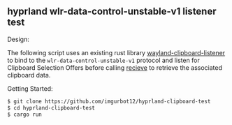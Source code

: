 ## hyprland wlr-data-control-unstable-v1 listener test

Design:

The following script uses an existing rust library
[wayland-clipboard-listener](https://github.com/Decodetalkers/wayland-clipboard-listener)
to bind to the `wlr-data-control-unstable-v1` protocol and listen
for Clipboard Selection Offers before calling
[recieve](https://wayland.app/protocols/wlr-data-control-unstable-v1#zwlr_data_control_offer_v1:request:receive)
to retrieve the associated clipboard data.

Getting Started:

```bash
$ git clone https://github.com/imgurbot12/hyprland-clipboard-test
$ cd hyprland-clipboard-test
$ cargo run
```
